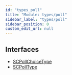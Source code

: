 ```yaml
---
id: "types_poll"
title: "Module: types/poll"
sidebar_label: "types/poll"
sidebar_position: 0
custom_edit_url: null
---
```


## Interfaces

- [SCPollChoiceType](../interfaces/types_poll.SCPollChoiceType.md)
- [SCPollType](../interfaces/types_poll.SCPollType.md)
